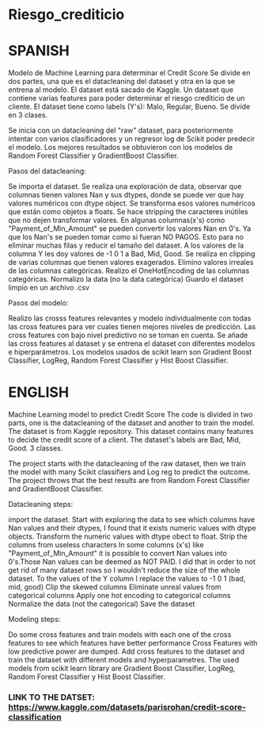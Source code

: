 # Riesgo_crediticio

# SPANISH
Modelo de Machine Learning para determinar el Credit Score
Se divide en dos partes, una que es el datacleaning del dataset y otra en la que se entrena al modelo.
El dataset está sacado de Kaggle. Un dataset que contiene varias features para poder determinar el riesgo crediticio de un cliente.
El dataset tiene como labels (Y's): Malo, Regular, Bueno. Se divide en 3 clases.

Se inicia con un datacleaning del "raw" dataset, para posteriormente intentar con varios clasificadores y un regresor log de Scikit poder predecir el modelo.
Los mejores resultados se obtuvieron con los modelos de Random Forest Classifier y GradientBoost Classifier.

Pasos del datacleaning:

Se importa el dataset.
Se realiza una exploración de data, observar que columnas tienen valores Nan y sus dtypes, donde se puede ver que hay valores numéricos con dtype object.
Se transforma esos valores numéricos que están como objetos a floats.
Se hace stripping the caracteres inútiles que no dejen transformar valores.
En algunas columnas(x's) como "Payment_of_Min_Amount" se pueden convertir los valores Nan en 0's. Ya que los Nan's se pueden tomar como si fueran NO PAGOS. Esto para no eliminar muchas filas y reducir el tamaño del dataset.
A los valores de la columna Y les doy valores de -1 0 1 a Bad, Mid, Good.
Se realiza en clipping de varias columnas que tienen valores exagerados.
Elimino valores irreales de las columnas categóricas.
Realizo el OneHotEncoding de las columnas categóricas.
Normalizo la data (no la data categórica) 
Guardo el dataset limpio en un archivo .csv

Pasos del modelo:

Realizo las crosss features relevantes y modelo individualmente con todas las cross features para ver cuales tienen mejores niveles de predicción.
Las cross features con bajo nivel predictivo no se toman en cuenta.
Se añade las cross features al dataset y se entrena el dataset con diferentes modelos e hiperparámetros.
Los modelos usados de scikit learn son Gradient Boost Classifier, LogReg, Random Forest Classifier y Hist Boost Classifier.


# ENGLISH
Machine Learning model to predict Credit Score
The code is divided in two parts, one is the datacleaning of the dataset and another to train the model.
The dataset is from Kaggle repository. This dataset contains many features to decide the credit score of a client.
The dataset's labels are Bad, Mid, Good. 3 classes.



The project starts with the datacleaning of the raw dataset, then we train the model with many Scikit classifiers and Log reg to predict the outcome.
The project throws that the best results are from Random Forest Classifier and GradientBoost Classifier.

Datacleaning steps:

import the dataset.
Start with exploring the data to see which columns have Nan values and their dtypes, I found that it exists numeric values with dtype objects.
Transform the numeric values with dtype obect to float.
Strip the columns from useless characters
In some columns (x's) like "Payment_of_Min_Amount" it is possible to convert Nan values into 0's.Those Nan values can be deemed as NOT PAID. I did that in order to not get rid of many dataset rows so I wouldn't reduce the size of the whole dataset.
To the values of the Y column I replace the values to -1 0 1 (bad, mid, good)
Clip the skewed columns
Eliminate unreal values from categorical columns
Apply one hot encoding to categorical columns
Normalize the data (not the categorical)
Save the dataset


Modeling steps:

Do some cross features and train models with each one of the cross features to see which features have better performance
Cross Features with low predictive power are dumped.
Add cross features to the dataset and train the dataset with different models and hyperparametres.
The used models from scikit learn library are  Gradient Boost Classifier, LogReg, Random Forest Classifier y Hist Boost Classifier.




### LINK TO THE DATSET: https://www.kaggle.com/datasets/parisrohan/credit-score-classification
